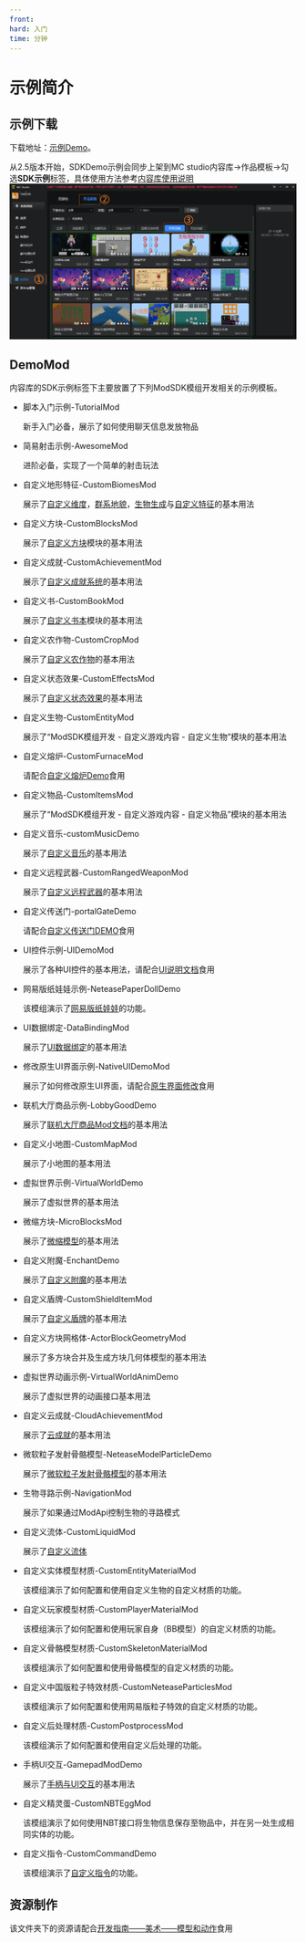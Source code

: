 ```yaml
---
front:
hard: 入门
time: 分钟
---
```


# 示例简介



## 示例下载

下载地址：[示例Demo](https://g79.gdl.netease.com/3.3Demo.zip)。



从2.5版本开始，SDKDemo示例会同步上架到MC studio内容库→作品模板→勾选**SDK示例**标签，具体使用方法参考[内容库使用说明](../../15-资源管理/11-内容库.md)
![内容库demo](./picture/contentlib.png)



## DemoMod

内容库的SDK示例标签下主要放置了下列ModSDK模组开发相关的示例模板。

<span id="TutorialMod"></span>

* 脚本入门示例-TutorialMod

  新手入门必备，展示了如何使用聊天信息发放物品

<span id="AwesomeMod"></span>

* 简易射击示例-AwesomeMod

  进阶必备，实现了一个简单的射击玩法

<span id="CustomBiomesMod"></span>

* 自定义地形特征-CustomBiomesMod

  展示了[自定义维度](../15-自定义游戏内容/4-自定义维度/1-自定义维度.md)，[群系地貌](../15-自定义游戏内容/4-自定义维度/2-群系地貌.md)，[生物生成](../15-自定义游戏内容/4-自定义维度/3-生物生成.md)与[自定义特征](../15-自定义游戏内容/4-自定义维度/4-自定义特征.md)的基本用法

<span id="CustomBlocksMod"></span>

* 自定义方块-CustomBlocksMod

  展示了[自定义方块](../15-自定义游戏内容/2-自定义方块/0-自定义方块概述.md)模块的基本用法

<span id="CustomAchievementMod"></span>

* 自定义成就-CustomAchievementMod

  展示了[自定义成就系统](../15-自定义游戏内容/16-自定义成就系统.md)的基本用法

<span id="CustomBookMod"></span>

* 自定义书-CustomBookMod

  展示了[自定义书本](../15-自定义游戏内容/5-自定义书本/01-自定义基础书本.md)模块的基本用法

<span id="CustomCropMod"></span>

* 自定义农作物-CustomCropMod

  展示了[自定义农作物](../15-自定义游戏内容/2-自定义方块/3-特殊方块/3-自定义农作物方块.md)的基本用法

<span id="CustomEffectsMod"></span>

* 自定义状态效果-CustomEffectsMod

  展示了[自定义状态效果](../15-自定义游戏内容/7-自定义状态效果.md)的基本用法

<span id="CustomEntityMod"></span>

* 自定义生物-CustomEntityMod

  展示了“ModSDK模组开发 - 自定义游戏内容 - 自定义生物”模块的基本用法

<span id="CustomFurnaceMod"></span>

* 自定义熔炉-CustomFurnaceMod

  请配合[自定义熔炉Demo](../15-自定义游戏内容/2-自定义方块/a-自定义熔炉.md)食用

<span id="CustomItemsMod"></span>

* 自定义物品-CustomItemsMod

  展示了“ModSDK模组开发 - 自定义游戏内容 - 自定义物品”模块的基本用法

<span id="customMusicDemo"></span>

* 自定义音乐-customMusicDemo

  展示了[自定义音乐](../15-自定义游戏内容/8-自定义音乐.md)的基本用法

<span id="CustomRangedWeaponMod"></span>

* 自定义远程武器-CustomRangedWeaponMod

  展示了[自定义远程武器](../15-自定义游戏内容/6-自定义远程武器.md)的基本用法

<span id="portalGateDemo"></span>

* 自定义传送门-portalGateDemo

  请配合[自定义传送门DEMO](../15-自定义游戏内容/4-自定义维度/5-自定义传送门.md)食用

<span id="UIDemoMod"></span>

* UI控件示例-UIDemoMod

  展示了各种UI控件的基本用法，请配合[UI说明文档](../../18-界面与交互/30-UI说明文档.md)食用

- 网易版纸娃娃示例-NeteasePaperDollDemo

  该模组演示了[网易版纸娃娃](../../18-界面与交互/30-UI说明文档.md#NeteasePaperDoll)的功能。

- UI数据绑定-DataBindingMod

  展示了[UI数据绑定](../../18-界面与交互/70-UI数据绑定.md)的基本用法

<span id="NativeUIDemoMod"></span>

* 修改原生UI界面示例-NativeUIDemoMod

  展示了如何修改原生UI界面，请配合[原生界面修改](../../18-界面与交互/61-原生界面修改文档.md)食用

<span id="LobbyGoodDemo"></span>

* 联机大厅商品示例-LobbyGoodDemo

  展示了[联机大厅商品Mod文档](../../26-联机大厅/6-联机大厅商品2.0文档.md)的基本用法

<span id="CustomMapMod"></span>

* 自定义小地图-CustomMapMod

  展示了小地图的基本用法

<span id="VirtualWorldDemo"></span>

* 虚拟世界示例-VirtualWorldDemo

  展示了虚拟世界的基本用法

* 微缩方块-MicroBlocksMod

  展示了[微缩模型](../15-自定义游戏内容/10-微缩方块.md)的基本用法

<span id="EnchantDemo"></span>

- 自定义附魔-EnchantDemo

  展示了[自定义附魔](../15-自定义游戏内容/11-自定义附魔文档.md)的基本用法

- 自定义盾牌-CustomShieldItemMod

  展示了[自定义盾牌](../15-自定义游戏内容/1-自定义物品/8-自定义盾牌.md)的基本用法

<span id="ActorBlockGeometryMod"></span>

- 自定义方块网格体-ActorBlockGeometryMod

  展示了多方块合并及生成方块几何体模型的基本用法

<span id="VirtualWorldAnimDemo"></span>

* 虚拟世界动画示例-VirtualWorldAnimDemo

  展示了虚拟世界的动画接口基本用法

<span id="CloudAchievementMod"></span>

- 自定义云成就-CloudAchievementMod

  展示了[云成就](../../28-成就系统/云成就使用文档.md)的基本用法

- 微软粒子发射骨骼模型-NeteaseModelParticleDemo

  展示了[微软粒子发射骨骼模型](../../16-美术/9-特效/21-原版特效属性详细说明.md#发射骨骼模型)的基本用法

- 生物寻路示例-NavigationMod

  展示了如果通过ModApi控制生物的寻路模式

- 自定义流体-CustomLiquidMod

  展示了[自定义流体](../15-自定义游戏内容/2-自定义方块/3-特殊方块/5-自定义流体.md)

- 自定义实体模型材质-CustomEntityMaterialMod

  该模组演示了如何配置和使用自定义生物的自定义材质的功能。

- 自定义玩家模型材质-CustomPlayerMaterialMod

  该模组演示了如何配置和使用玩家自身（BB模型）的自定义材质的功能。

- 自定义骨骼模型材质-CustomSkeletonMaterialMod

  该模组演示了如何配置和使用骨骼模型的自定义材质的功能。

- 自定义中国版粒子特效材质-CustomNeteaseParticlesMod

  该模组演示了如何配置和使用网易版粒子特效的自定义材质的功能。

- 自定义后处理材质-CustomPostprocessMod

  该模组演示了如何配置和使用自定义后处理的功能。

- <span id="GamepadModDemo"></span>手柄UI交互-GamepadModDemo

  展示了[手柄与UI交互](../../18-界面与交互/30-UI说明文档.md#手柄)的基本用法

- 自定义精灵蛋-CustomNBTEggMod

  该模组演示了如何使用NBT接口将生物信息保存至物品中，并在另一处生成相同实体的功能。

- 自定义指令-CustomCommandDemo

  该模组演示了[自定义指令](../15-自定义游戏内容/9-自定义指令.md)的功能。

## 资源制作

该文件夹下的资源请配合[开发指南——美术——模型和动作](../../16-美术/6-模型和动作/00-模型制作方案.md)食用